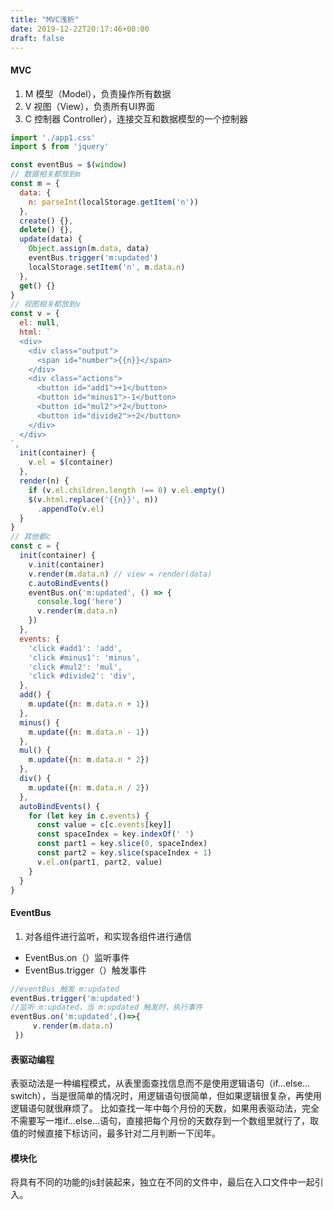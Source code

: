 ```yaml
---
title: "MVC浅析"
date: 2019-12-22T20:17:46+08:00
draft: false
---
```

#### MVC
1. M 模型（Model），负责操作所有数据
2. V 视图（View），负责所有UI界面
3. C 控制器 Controller），连接交互和数据模型的一个控制器
``` javascript
import './app1.css'
import $ from 'jquery'

const eventBus = $(window)
// 数据相关都放到m
const m = {
  data: {
    n: parseInt(localStorage.getItem('n'))
  },
  create() {},
  delete() {},
  update(data) {
    Object.assign(m.data, data)
    eventBus.trigger('m:updated')
    localStorage.setItem('n', m.data.n)
  },
  get() {}
}
// 视图相关都放到v
const v = {
  el: null,
  html: `
  <div>
    <div class="output">
      <span id="number">{{n}}</span>
    </div>
    <div class="actions">
      <button id="add1">+1</button>
      <button id="minus1">-1</button>
      <button id="mul2">*2</button>
      <button id="divide2">÷2</button>
    </div>
  </div>
`,
  init(container) {
    v.el = $(container)
  },
  render(n) {
    if (v.el.children.length !== 0) v.el.empty()
    $(v.html.replace('{{n}}', n))
      .appendTo(v.el)
  }
}
// 其他都c
const c = {
  init(container) {
    v.init(container)
    v.render(m.data.n) // view = render(data)
    c.autoBindEvents()
    eventBus.on('m:updated', () => {
      console.log('here')
      v.render(m.data.n)
    })
  },
  events: {
    'click #add1': 'add',
    'click #minus1': 'minus',
    'click #mul2': 'mul',
    'click #divide2': 'div',
  },
  add() {
    m.update({n: m.data.n + 1})
  },
  minus() {
    m.update({n: m.data.n - 1})
  },
  mul() {
    m.update({n: m.data.n * 2})
  },
  div() {
    m.update({n: m.data.n / 2})
  },
  autoBindEvents() {
    for (let key in c.events) {
      const value = c[c.events[key]]
      const spaceIndex = key.indexOf(' ')
      const part1 = key.slice(0, spaceIndex)
      const part2 = key.slice(spaceIndex + 1)
      v.el.on(part1, part2, value)
    }
  }
}
```

#### EventBus
1. 对各组件进行监听，和实现各组件进行通信
  * EventBus.on（）监听事件
  * EventBus.trigger（）触发事件
``` javascript
//eventBus 触发 m:updated
eventBus.trigger('m:updated')
//监听 m:updated，当 m:updated 触发时，执行事件
eventBus.on('m:updated',()=>{
     v.render(m.data.n)
 })
```

#### 表驱动编程

表驱动法是一种编程模式，从表里面查找信息而不是使用逻辑语句（if…else…switch），当是很简单的情况时，用逻辑语句很简单，但如果逻辑很复杂，再使用逻辑语句就很麻烦了。
比如查找一年中每个月份的天数，如果用表驱动法，完全不需要写一堆if…else…语句，直接把每个月份的天数存到一个数组里就行了，取值的时候直接下标访问，最多针对二月判断一下闰年。
#### 模块化
将具有不同的功能的js封装起来，独立在不同的文件中，最后在入口文件中一起引入。